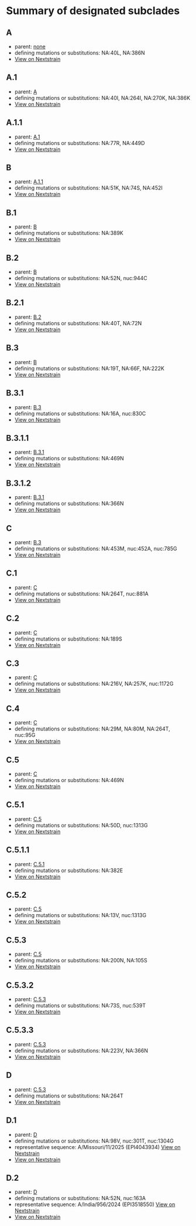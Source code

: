 # Summary of designated subclades
## A
 * parent: [none](#none)
 * defining mutations or substitutions: NA:40L, NA:386N
 * [View on Nextstrain](https://nextstrain.org/seasonal-flu/h1n1pdm/na/6y?branchLabel=Subclade&c=subclade&label=Subclade:A)

## A.1
 * parent: [A](#A)
 * defining mutations or substitutions: NA:40I, NA:264I, NA:270K, NA:386K
 * [View on Nextstrain](https://nextstrain.org/seasonal-flu/h1n1pdm/na/6y?branchLabel=Subclade&c=subclade&label=Subclade:A.1)

## A.1.1
 * parent: [A.1](#A1)
 * defining mutations or substitutions: NA:77R, NA:449D
 * [View on Nextstrain](https://nextstrain.org/seasonal-flu/h1n1pdm/na/6y?branchLabel=Subclade&c=subclade&label=Subclade:A.1.1)

## B
 * parent: [A.1.1](#A11)
 * defining mutations or substitutions: NA:51K, NA:74S, NA:452I
 * [View on Nextstrain](https://nextstrain.org/seasonal-flu/h1n1pdm/na/6y?branchLabel=Subclade&c=subclade&label=Subclade:B)

## B.1
 * parent: [B](#B)
 * defining mutations or substitutions: NA:389K
 * [View on Nextstrain](https://nextstrain.org/seasonal-flu/h1n1pdm/na/6y?branchLabel=Subclade&c=subclade&label=Subclade:B.1)

## B.2
 * parent: [B](#B)
 * defining mutations or substitutions: NA:52N, nuc:944C
 * [View on Nextstrain](https://nextstrain.org/seasonal-flu/h1n1pdm/na/6y?branchLabel=Subclade&c=subclade&label=Subclade:B.2)

## B.2.1
 * parent: [B.2](#B2)
 * defining mutations or substitutions: NA:40T, NA:72N
 * [View on Nextstrain](https://nextstrain.org/seasonal-flu/h1n1pdm/na/6y?branchLabel=Subclade&c=subclade&label=Subclade:B.2.1)

## B.3
 * parent: [B](#B)
 * defining mutations or substitutions: NA:19T, NA:66F, NA:222K
 * [View on Nextstrain](https://nextstrain.org/seasonal-flu/h1n1pdm/na/6y?branchLabel=Subclade&c=subclade&label=Subclade:B.3)

## B.3.1
 * parent: [B.3](#B3)
 * defining mutations or substitutions: NA:16A, nuc:830C
 * [View on Nextstrain](https://nextstrain.org/seasonal-flu/h1n1pdm/na/6y?branchLabel=Subclade&c=subclade&label=Subclade:B.3.1)

## B.3.1.1
 * parent: [B.3.1](#B31)
 * defining mutations or substitutions: NA:469N
 * [View on Nextstrain](https://nextstrain.org/seasonal-flu/h1n1pdm/na/6y?branchLabel=Subclade&c=subclade&label=Subclade:B.3.1.1)

## B.3.1.2
 * parent: [B.3.1](#B31)
 * defining mutations or substitutions: NA:366N
 * [View on Nextstrain](https://nextstrain.org/seasonal-flu/h1n1pdm/na/6y?branchLabel=Subclade&c=subclade&label=Subclade:B.3.1.2)

## C
 * parent: [B.3](#B3)
 * defining mutations or substitutions: NA:453M, nuc:452A, nuc:785G
 * [View on Nextstrain](https://nextstrain.org/seasonal-flu/h1n1pdm/na/6y?branchLabel=Subclade&c=subclade&label=Subclade:C)

## C.1
 * parent: [C](#C)
 * defining mutations or substitutions: NA:264T, nuc:881A
 * [View on Nextstrain](https://nextstrain.org/seasonal-flu/h1n1pdm/na/6y?branchLabel=Subclade&c=subclade&label=Subclade:C.1)

## C.2
 * parent: [C](#C)
 * defining mutations or substitutions: NA:189S
 * [View on Nextstrain](https://nextstrain.org/seasonal-flu/h1n1pdm/na/6y?branchLabel=Subclade&c=subclade&label=Subclade:C.2)

## C.3
 * parent: [C](#C)
 * defining mutations or substitutions: NA:216V, NA:257K, nuc:1172G
 * [View on Nextstrain](https://nextstrain.org/seasonal-flu/h1n1pdm/na/6y?branchLabel=Subclade&c=subclade&label=Subclade:C.3)

## C.4
 * parent: [C](#C)
 * defining mutations or substitutions: NA:29M, NA:80M, NA:264T, nuc:95G
 * [View on Nextstrain](https://nextstrain.org/seasonal-flu/h1n1pdm/na/6y?branchLabel=Subclade&c=subclade&label=Subclade:C.4)

## C.5
 * parent: [C](#C)
 * defining mutations or substitutions: NA:469N
 * [View on Nextstrain](https://nextstrain.org/seasonal-flu/h1n1pdm/na/6y?branchLabel=Subclade&c=subclade&label=Subclade:C.5)

## C.5.1
 * parent: [C.5](#C5)
 * defining mutations or substitutions: NA:50D, nuc:1313G
 * [View on Nextstrain](https://nextstrain.org/seasonal-flu/h1n1pdm/na/6y?branchLabel=Subclade&c=subclade&label=Subclade:C.5.1)

## C.5.1.1
 * parent: [C.5.1](#C51)
 * defining mutations or substitutions: NA:382E
 * [View on Nextstrain](https://nextstrain.org/seasonal-flu/h1n1pdm/na/6y?branchLabel=Subclade&c=subclade&label=Subclade:C.5.1.1)

## C.5.2
 * parent: [C.5](#C5)
 * defining mutations or substitutions: NA:13V, nuc:1313G
 * [View on Nextstrain](https://nextstrain.org/seasonal-flu/h1n1pdm/na/6y?branchLabel=Subclade&c=subclade&label=Subclade:C.5.2)

## C.5.3
 * parent: [C.5](#C5)
 * defining mutations or substitutions: NA:200N, NA:105S
 * [View on Nextstrain](https://nextstrain.org/seasonal-flu/h1n1pdm/na/6y?branchLabel=Subclade&c=subclade&label=Subclade:C.5.3)

## C.5.3.2
 * parent: [C.5.3](#C53)
 * defining mutations or substitutions: NA:73S, nuc:539T
 * [View on Nextstrain](https://nextstrain.org/seasonal-flu/h1n1pdm/na/6y?branchLabel=Subclade&c=subclade&label=Subclade:C.5.3.2)

## C.5.3.3
 * parent: [C.5.3](#C53)
 * defining mutations or substitutions: NA:223V, NA:366N
 * [View on Nextstrain](https://nextstrain.org/seasonal-flu/h1n1pdm/na/6y?branchLabel=Subclade&c=subclade&label=Subclade:C.5.3.3)

## D
 * parent: [C.5.3](#C53)
 * defining mutations or substitutions: NA:264T
 * [View on Nextstrain](https://nextstrain.org/seasonal-flu/h1n1pdm/na/6y?branchLabel=Subclade&c=subclade&label=Subclade:D)

## D.1
 * parent: [D](#D)
 * defining mutations or substitutions: NA:98V, nuc:301T, nuc:1304G
 * representative sequence: A/Missouri/11/2025 (EPI4043934) [View on Nextstrain](https://nextstrain.org/seasonal-flu/h1n1pdm/na/6y?c=subclade&s=A/Missouri/11/2025)
 * [View on Nextstrain](https://nextstrain.org/seasonal-flu/h1n1pdm/na/6y?branchLabel=Subclade&c=subclade&label=Subclade:D.1)

## D.2
 * parent: [D](#D)
 * defining mutations or substitutions: NA:52N, nuc:163A
 * representative sequence: A/India/956/2024 (EPI3518550) [View on Nextstrain](https://nextstrain.org/seasonal-flu/h1n1pdm/na/6y?c=subclade&s=A/India/956/2024)
 * [View on Nextstrain](https://nextstrain.org/seasonal-flu/h1n1pdm/na/6y?branchLabel=Subclade&c=subclade&label=Subclade:D.2)

